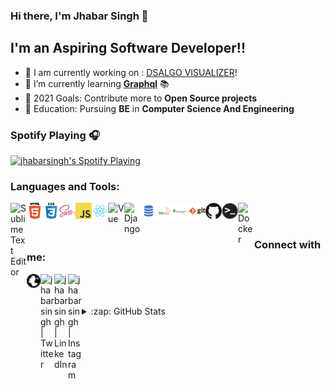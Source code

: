 ### Hi there, I'm Jhabar Singh  👋


## I'm an Aspiring Software Developer!!

- 🔭 I am currently working on : [DSALGO VISUALIZER][currently]!
- 🌱 I’m currently learning [**Graphql**](https://graphql.org/) 📚
- 🥅 2021 Goals: Contribute more to **Open Source projects**
- 📙 Education: Pursuing **BE** in **Computer Science And Engineering**

### Spotify Playing 🎧

[<img src="https://now-playing-codestackr.vercel.app/api/spotify-playing" alt="jhabarsingh's Spotify Playing" width="350" />](https://open.spotify.com/playlist/30IDpCLZK9S1ZpdnDbgAOd)


### Languages and Tools:

<img align="left" alt="Sublime Text Editor" width="26px" src="https://banner2.cleanpng.com/20190618/xbr/kisspng-sublime-text-portable-network-graphics-transparenc-sublime-text-transparent-amp-png-clipart-free-do-5d098f66bcb4d9.044880841560907622773.jpg" />
<img align="left" alt="HTML5" width="26px" src="https://raw.githubusercontent.com/github/explore/80688e429a7d4ef2fca1e82350fe8e3517d3494d/topics/html/html.png" />
<img align="left" alt="CSS3" width="26px" src="https://raw.githubusercontent.com/github/explore/80688e429a7d4ef2fca1e82350fe8e3517d3494d/topics/css/css.png" />
<img align="left" alt="Sass" width="26px" src="https://raw.githubusercontent.com/github/explore/80688e429a7d4ef2fca1e82350fe8e3517d3494d/topics/sass/sass.png" />
<img align="left" alt="JavaScript" width="26px" src="https://raw.githubusercontent.com/github/explore/80688e429a7d4ef2fca1e82350fe8e3517d3494d/topics/javascript/javascript.png" />
<img align="left" alt="React" width="26px" src="https://raw.githubusercontent.com/github/explore/80688e429a7d4ef2fca1e82350fe8e3517d3494d/topics/react/react.png" />
<img align="left" alt="Vue" width="26px" src="https://cdn.auth0.com/blog/logos/vuejs-logo.png" />
<!--
<img align="left" alt="GraphQL" width="26px" src="https://raw.githubusercontent.com/github/explore/80688e429a7d4ef2fca1e82350fe8e3517d3494d/topics/graphql/graphql.png" />
<img align="left" alt="Node.js" width="26px" src="https://raw.githubusercontent.com/github/explore/80688e429a7d4ef2fca1e82350fe8e3517d3494d/topics/nodejs/nodejs.png" />
-->
<img align="left" alt="Django" width="26px" src="https://icon-library.com/images/django-icon/django-icon-0.jpg" />
<img align="left" alt="SQL" width="26px" src="https://raw.githubusercontent.com/github/explore/80688e429a7d4ef2fca1e82350fe8e3517d3494d/topics/sql/sql.png" />
<img align="left" alt="MySQL" width="26px" src="https://raw.githubusercontent.com/github/explore/80688e429a7d4ef2fca1e82350fe8e3517d3494d/topics/mysql/mysql.png" />
<img align="left" alt="MongoDB" width="26px" src="https://raw.githubusercontent.com/github/explore/80688e429a7d4ef2fca1e82350fe8e3517d3494d/topics/mongodb/mongodb.png" />
<img align="left" alt="Git" width="26px" src="https://raw.githubusercontent.com/github/explore/80688e429a7d4ef2fca1e82350fe8e3517d3494d/topics/git/git.png" />
<img align="left" alt="GitHub" width="26px" src="https://raw.githubusercontent.com/github/explore/78df643247d429f6cc873026c0622819ad797942/topics/github/github.png" />
<img align="left" alt="Terminal" width="26px" src="https://raw.githubusercontent.com/github/explore/80688e429a7d4ef2fca1e82350fe8e3517d3494d/topics/terminal/terminal.png" />
<img align="left" alt="Docker" width="26px" src="https://cdn.iconscout.com/icon/free/png-256/docker-226091.png" />

<br />
<br />

### Connect with me:

[<img align="left" alt="jhabarsingh" width="22px" src="https://raw.githubusercontent.com/iconic/open-iconic/master/svg/globe.svg" />][website]
[<img align="left" alt="jhabarsingh | Twitter" width="22px" src="https://cdn.jsdelivr.net/npm/simple-icons@v3/icons/twitter.svg" />][twitter]
[<img align="left" alt="jhabarsingh | LinkedIn" width="22px" src="https://cdn.jsdelivr.net/npm/simple-icons@v3/icons/linkedin.svg" />][linkedin]
[<img align="left" alt="jhabarsingh | Instagram" width="22px" src="https://cdn.jsdelivr.net/npm/simple-icons@v3/icons/instagram.svg" />][instagram]

<br/>
<br/>
<br/>

<details>
  <summary>:zap: GitHub Stats</summary>
  <img align="left" alt="jhabarsingh's GitHub Stats" src="https://github-readme-stats.codestackr.vercel.app/api?username=jhabarsingh&show_icons=true&hide_border=true&theme=radical" />
</details>

[website]: http://jhabarsinghbhati.me/
[currently]: https://github.com/jhabarsingh/DSALGO-VISUALIZER
[twitter]: https://twitter.com/BhatiJhabar
[instagram]: https://www.instagram.com/bhatijhabarsingh/
[linkedin]: linkedin.com/in/jhabar-bhati-774969134/

